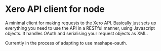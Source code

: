 # Xero API client for node

A minimal client for making requests to the Xero API. Basically just sets up everything you need to use the API in a
RESTful manner, using Javascript objects. It handles OAuth and serialising your request objects as XML.

Currently in the process of adapting to use mashape-oauth.